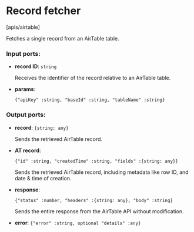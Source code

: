 # Record fetcher

[apis/airtable]

Fetches a single record from an AirTable table.

### Input ports:

* __record ID__: `string`

    Receives the identifier of the record relative to an AirTable table.


* __params__: 
    ```
    {"apiKey" :string, "baseId" :string, "tableName" :string}
    ```

### Output ports:

* __record__: `{string: any}`

    Sends the retrieved AirTable record.


* __AT record__: 
    ```
    {"id" :string, "createdTime" :string, "fields" :{string: any}}
    ```

    Sends the retrieved AirTable record, including metadata like row ID, and date & time of creation.


* __response__: 
    ```
    {"status" :number, "headers" :{string: any}, "body" :string}
    ```

    Sends the entire response from the AirTable API without modification.


* __error__: `{"error" :string, optional "details" :any}`


